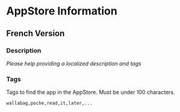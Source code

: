 # AppStore Information

## French Version
### Description

*Please help providing a localized description and tags*

### Tags

Tags to find the app in the AppStore. Must be under 100 characters.
  
	wallabag,poche,read,it,later,...
